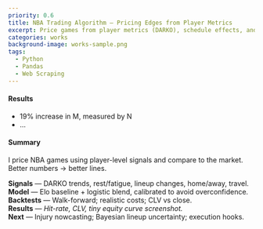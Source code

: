 ```yaml
---
priority: 0.6
title: NBA Trading Algorithm — Pricing Edges from Player Metrics
excerpt: Price games from player metrics (DARKO), schedule effects, and lineups to spot mispriced lines.
categories: works
background-image: works-sample.png
tags:
  - Python
  - Pandas
  - Web Scraping
---
```


#### Results

- 19% increase in M, measured by N
- ...

#### Summary

I price NBA games using player-level signals and compare to the market. Better numbers → better lines.

**Signals** — DARKO trends, rest/fatigue, lineup changes, home/away, travel.  
**Model** — Elo baseline + logistic blend, calibrated to avoid overconfidence.  
**Backtests** — Walk-forward; realistic costs; CLV vs close.  
**Results** — _Hit-rate, CLV, tiny equity curve screenshot._  
**Next** — Injury nowcasting; Bayesian lineup uncertainty; execution hooks.